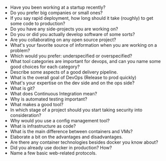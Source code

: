 * Have you been working at a startup recently?
* Do you prefer big companies or small ones?
* If you say rapid deployment, how long should it take (roughly) to get some code to production?
* Do you have any side-projects you are working on?
* Do you or did you actually develop software of some sorts?
* Are you collaborating on any open source project?
* What's your favorite source of information when you are working on a problem?
* Which would you prefer: underspecified or overspecified?
* What tool categories are important for devops, and can you name some good choices for each category?
* Describe some aspects of a good delivery pipeline.
* What is the overall goal of DevOps (Release to prod quickly)
* What's your expertise on the dev side and on the ops side?
* What is git?
* What does Continuous Integration mean?
* Why is automated testing important?
* What makes a good tool?
* In which stage of a project should you start taking security into consideration?
* Why would you use a config management tool?
* What is infrastructure as code?
* What is the main difference between containers and VMs?
* Elaborate a bit on the advantages and disadvantages.
* Are there any container technologies besides docker you know about?
* Did you already use docker in production? How?
* Name a few basic web-related protocols.
